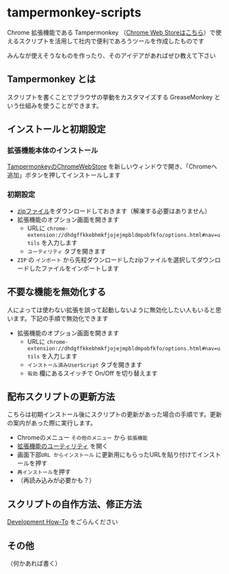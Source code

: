 # tampermonkey-scripts

Chrome 拡張機能である Tampermonkey （[Chrome Web Storeはこちら](https://chrome.google.com/webstore/detail/tampermonkey/dhdgffkkebhmkfjojejmpbldmpobfkfo/related?hl=ja)）で使えるスクリプトを活用して社内で便利であろうツールを作成したものです

みんなが使えそうなものを作ったり、そのアイデアがあればぜひ教えて下さい

## Tampermonkey とは

スクリプトを書くことでブラウザの挙動をカスタマイズする GreaseMonkey という仕組みを使うことができます。


## インストールと初期設定

### 拡張機能本体のインストール

[TampermonkeyのChromeWebStore](https://chrome.google.com/webstore/detail/tampermonkey/dhdgffkkebhmkfjojejmpbldmpobfkfo/related?hl=ja) を新しいウィンドウで開き、「Chromeへ追加」ボタンを押してインストールします

### 初期設定


- [zipファイル](https://github.com/photocreate/tampermonkey-scripts/releases/download/v1.0/tampermonkey-1.0.zip)をダウンロードしておきます（解凍する必要はありません）
- 拡張機能のオプション画面を開きます
    - URLに `chrome-extension://dhdgffkkebhmkfjojejmpbldmpobfkfo/options.html#nav=utils` を入力します
    - `ユーティリティ` タブを開きます
- `ZIP` の `インポート` から先程ダウンロードしたzipファイルを選択してダウンロードしたファイルをインポートします

## 不要な機能を無効化する

人によっては使わない拡張を誤って起動しないように無効化したい人もいると思います。下記の手順で無効化できます

- 拡張機能のオプション画面を開きます
    - URLに `chrome-extension://dhdgffkkebhmkfjojejmpbldmpobfkfo/options.html#nav=utils` を入力します
    - `インストール済みUserScript` タブを開きます
    - `有効` 欄にあるスイッチで On/Off を切り替えます


## 配布スクリプトの更新方法

こちらは初期インストール後にスクリプトの更新があった場合の手順です。更新の案内があった際に実行します。

- Chromeのメニュー `その他のメニュー` から `拡張機能`
- [拡張機能のユーティリティ](chrome-extension://dhdgffkkebhmkfjojejmpbldmpobfkfo/options.html#nav=utils) を開く
- 画面下部`URL からインストール` に更新用にもらったURLを貼り付けてインストールを押す
- `再インストール`を押す
- （再読み込みが必要かも？）

## スクリプトの自作方法、修正方法

[Development How-To](./development_how_to.md) をごらんください


## その他

（何かあれば書く）
